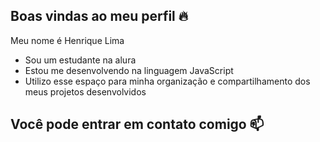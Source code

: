 ## Boas vindas ao meu perfil 🔥

Meu nome é Henrique Lima

- Sou um estudante na alura
- Estou me desenvolvendo na linguagem JavaScript
- Utilizo esse espaço para minha organização e compartilhamento dos meus projetos desenvolvidos
## Você pode entrar em contato comigo 📫
